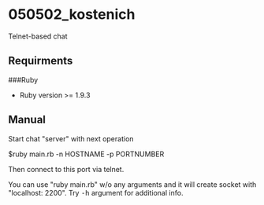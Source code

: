 050502_kostenich
================

Telnet-based chat

Requirments
-----------

###Ruby

* Ruby version >= 1.9.3

Manual
------

Start chat "server" with next operation

  $ruby main.rb -n HOSTNAME -p PORTNUMBER

Then connect to this port via telnet.

You can use "ruby main.rb" w/o any arguments and it will create socket with "localhost: 2200".
Try <tt>-h</tt> argument for additional info.

	